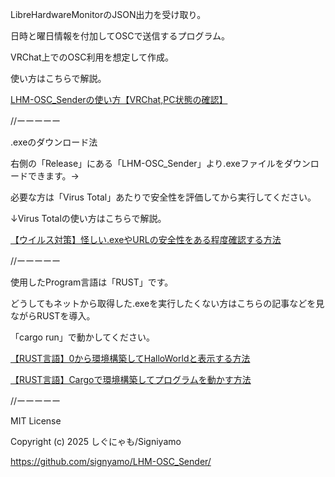 LibreHardwareMonitorのJSON出力を受け取り。

日時と曜日情報を付加してOSCで送信するプログラム。

VRChat上でのOSC利用を想定して作成。

使い方はこちらで解説。

[LHM-OSC_Senderの使い方【VRChat,PC状態の確認】](https://signyamo.blog/lhm-osc_sender/)


//ーーーーー


.exeのダウンロード法

右側の「Release」にある「LHM-OSC_Sender」より.exeファイルをダウンロードできます。→

必要な方は「Virus Total」あたりで安全性を評価してから実行してください。

↓Virus Totalの使い方はこちらで解説。

[【ウイルス対策】怪しい.exeやURLの安全性をある程度確認する方法
](https://signyamo.blog/exe-url_check/)


//ーーーーー


使用したProgram言語は「RUST」です。


どうしてもネットから取得した.exeを実行したくない方はこちらの記事などを見ながらRUSTを導入。

「cargo run」で動かしてください。

[【RUST言語】0から環境構築してHalloWorldと表示する方法](https://signyamo.blog/rust_hallo-world/)

[【RUST言語】Cargoで環境構築してプログラムを動かす方法](https://signyamo.blog/rust_cargo/)


//ーーーーー


MIT License

Copyright (c) 2025 しぐにゃも/Signiyamo

https://github.com/signyamo/LHM-OSC_Sender/



